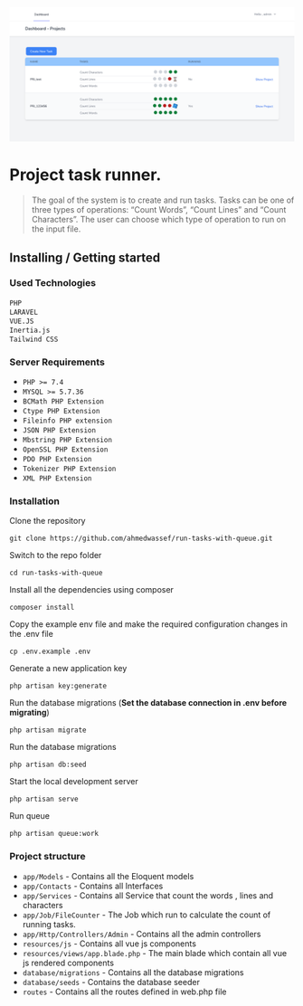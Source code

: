 <img src="./public/project-screenshot.png" alt="Project screenshot"  >

# Project task runner.

>The goal of the system is to create and run tasks. Tasks can be one of three types of
operations: “Count Words”, “Count Lines” and “Count Characters”. The user can choose
which type of operation to run on the input file.

## Installing / Getting started

### Used Technologies

```shell
PHP
LARAVEL
VUE.JS
Inertia.js
Tailwind CSS 
```

### Server Requirements

- `PHP >= 7.4`
- `MYSQL >= 5.7.36`
- `BCMath PHP Extension`
- `Ctype PHP Extension`
- `Fileinfo PHP extension`
- `JSON PHP Extension`
- `Mbstring PHP Extension`
- `OpenSSL PHP Extension`
- `PDO PHP Extension`
- `Tokenizer PHP Extension`
- `XML PHP Extension`

### Installation

Clone the repository

    git clone https://github.com/ahmedwassef/run-tasks-with-queue.git

Switch to the repo folder

    cd run-tasks-with-queue

Install all the dependencies using composer

    composer install

Copy the example env file and make the required configuration changes in the .env file

    cp .env.example .env

Generate a new application key

    php artisan key:generate

Run the database migrations (**Set the database connection in .env before migrating**)

    php artisan migrate

Run the database migrations

    php artisan db:seed

Start the local development server

    php artisan serve

Run queue

    php artisan queue:work

### Project structure

- `app/Models` - Contains all the Eloquent models
- `app/Contacts` - Contains all Interfaces
- `app/Services` - Contains all Service that count the words , lines and characters 
- `app/Job/FileCounter` - The Job which run to calculate the count of running tasks. 
- `app/Http/Controllers/Admin` - Contains all the admin controllers
- `resources/js` - Contains all vue js components
- `resources/views/app.blade.php` - The main blade which contain all vue js rendered components
- `database/migrations` - Contains all the database migrations
- `database/seeds` - Contains the database seeder
- `routes` - Contains all the routes defined in web.php file
